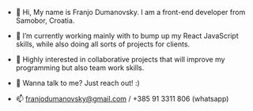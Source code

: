 - 👋 Hi, My name is Franjo Dumanovsky. I am a front-end developer from Samobor, Croatia. 

- 🌱 I’m currently working mainly with to bump up my React JavaScript skills, while also doing all sorts of projects for clients. 

- 👀 Highly interested in collaborative projects that will improve my programming but also team work skills.

- 💞️ Wanna talk to me? Just reach out! :)

- 📫 franjodumanovsky@gmail.com / +385 91 3311 806 (whatsapp)

